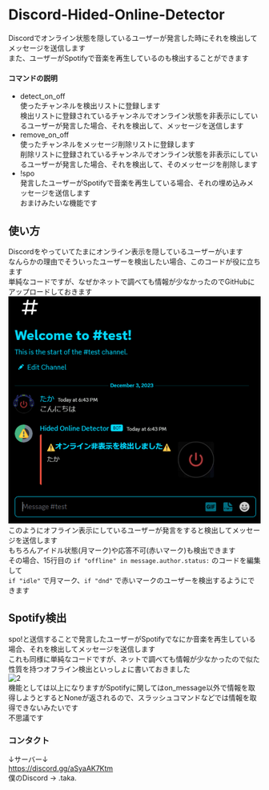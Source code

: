 # Discord-Hided-Online-Detector
Discordでオンライン状態を隠しているユーザーが発言した時にそれを検出してメッセージを送信します  
また、ユーザーがSpotifyで音楽を再生しているのも検出することができます
#### コマンドの説明
- detect_on_off  
  使ったチャンネルを検出リストに登録します  
  検出リストに登録されているチャンネルでオンライン状態を非表示にしているユーザーが発言した場合、それを検出して、メッセージを送信します  
- remove_on_off  
 使ったチャンネルをメッセージ削除リストに登録します  
  削除リストに登録されているチャンネルでオンライン状態を非表示にしているユーザーが発言した場合、それを検出して、そのメッセージを削除します  
- !spo  
  発言したユーザーがSpotifyで音楽を再生している場合、それの埋め込みメッセージを送信します  
  おまけみたいな機能です  
## 使い方  
Discordをやっていてたまにオンライン表示を隠しているユーザーがいます  
なんらかの理由でそういったユーザーを検出したい場合、このコードが役に立ちます  
単純なコードですが、なぜかネットで調べても情報が少なかったのでGitHubにアップロードしておきます  
![1](image/1.png)  
このようにオフライン表示にしているユーザーが発言をすると検出してメッセージを送信します  
もちろんアイドル状態(月マーク)や応答不可(赤いマーク)も検出できます  
その場合、15行目の ```if "offline" in message.author.status:``` のコードを編集して  
```if "idle"``` で月マーク、```if "dnd"``` で赤いマークのユーザーを検出するようにできます  
## Spotify検出  
spo!と送信することで発言したユーザーがSpotifyでなにか音楽を再生している場合、それを検出してメッセージを送信します  
これも同様に単純なコードですが、ネットで調べても情報が少なかったので似た性質を持つオフライン検出といっしょに書いておきました  
![2](image/2.png)  
機能としては以上になりますがSpotifyに関してはon_message以外で情報を取得しようとするとNoneが返されるので、スラッシュコマンドなどでは情報を取得できないみたいです  
不思議です  
### コンタクト  
↓サーバー↓  
https://discord.gg/aSyaAK7Ktm  
僕のDiscord -> .taka.
